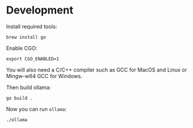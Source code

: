 # Development

Install required tools:

```
brew install go
```

Enable CGO:

```
export CGO_ENABLED=1
```

You will also need a C/C++ compiler such as GCC for MacOS and Linux or Mingw-w64 GCC for Windows.

Then build ollama:

```
go build .
```

Now you can run `ollama`:

```
./ollama
```
